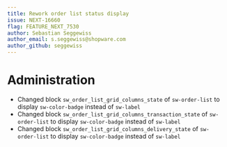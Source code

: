 ```yaml
---
title: Rework order list status display
issue: NEXT-16660
flag: FEATURE_NEXT_7530
author: Sebastian Seggewiss
author_email: s.seggewiss@shopware.com 
author_github: seggewiss
---
```

# Administration
* Changed block `sw_order_list_grid_columns_state` of `sw-order-list` to display `sw-color-badge` instead of `sw-label`
* Changed block `sw_order_list_grid_columns_transaction_state` of `sw-order-list` to display `sw-color-badge` instead of `sw-label`
* Changed block `sw_order_list_grid_columns_delivery_state` of `sw-order-list` to display `sw-color-badge` instead of `sw-label`
